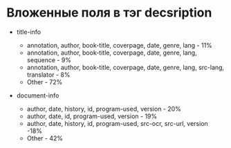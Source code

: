 # Вложенные поля в тэг decsription

- title-info
  - annotation, author, book-title, coverpage, date, genre, lang - 11%
  - annotation, author, book-title, coverpage, date, genre, lang, sequence - 9%
  - annotation, author, book-title, coverpage, date, genre, lang, src-lang, translator - 8%
  - Other - 72%

- document-info
  - author, date, history, id, program-used, version - 20%
  - author, date, id, program-used, version - 19%
  - author, date, history, id, program-used, src-ocr, src-url, version -18%
  - Other - 42%